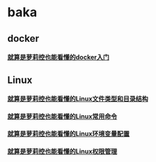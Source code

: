 # baka
## docker
#### [就算是萝莉控也能看懂的docker入门](/docker/就算是萝莉控也能看懂的docker入门.md)
## Linux
#### [就算是萝莉控也能看懂的Linux文件类型和目录结构](/Linux/就算是萝莉控也能看懂的Linux文件类型和目录结构.md)
#### [就算是萝莉控也能看懂的Linux常用命令](/Linux/就算是萝莉控也能看懂的Linux常用命令.md)
#### [就算是萝莉控也能看懂的Linux环境变量配置](/Linux/就算是萝莉控也能看懂的Linux环境变量配置.md)
#### [就算是萝莉控也能看懂的Linux权限管理](/Linux/就算是萝莉控也能看懂的Linux权限管理.md)